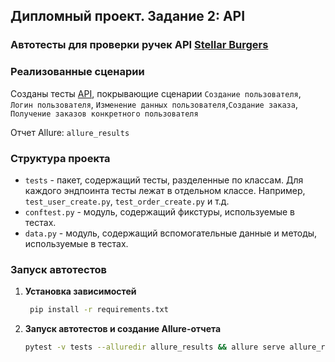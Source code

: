 ## Дипломный проект. Задание 2: API

### Автотесты для проверки ручек API [Stellar Burgers](https://stellarburgers.nomoreparties.site/)

### Реализованные сценарии

Созданы тесты [API](https://code.s3.yandex.net/qa-automation-engineer/python-full/diploma/api-documentation.pdf?etag=3403196b527ca03259bfd0cb41163a89), 
покрывающие сценарии `Создание пользователя`, `Логин пользователя`, `Изменение данных пользователя`,`Создание заказа`, 
`Получение заказов конкретного пользователя`

Отчет Allure: `allure_results`

### Структура проекта

- `tests` - пакет, содержащий тесты, разделенные по классам. Для каждого эндпоинта тесты лежат в отдельном классе.
Например, `test_user_create.py`, `test_order_create.py` и т.д.
- `conftest.py` - модуль, содержащий фикстуры, используемые в тестах.
- `data.py` - модуль, содержащий вспомогательные данные и методы, используемые в тестах.

### Запуск автотестов

1. **Установка зависимостей**

    ```bash
     pip install -r requirements.txt
    ```

2. **Запуск автотестов и создание Allure-отчета**

    ```bash
    pytest -v tests --alluredir allure_results && allure serve allure_results
    ```
